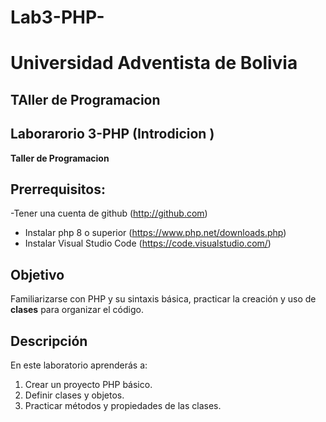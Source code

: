 # Lab3-PHP-
# Universidad Adventista de Bolivia
## TAller de Programacion 

## Laborarorio 3-PHP (Introdicion )
**Taller de Programacion**

## Prerrequisitos:
-Tener una cuenta  de github (http://github.com)
- Instalar php 8 o superior (https://www.php.net/downloads.php)
- Instalar Visual Studio Code (https://code.visualstudio.com/)

## Objetivo
Familiarizarse con PHP y su sintaxis básica, practicar la creación y uso de **clases** para organizar
el código.
## Descripción

En este laboratorio aprenderás a:

1. Crear un proyecto PHP básico.
2. Definir clases y objetos.
3. Practicar métodos y propiedades de las clases.